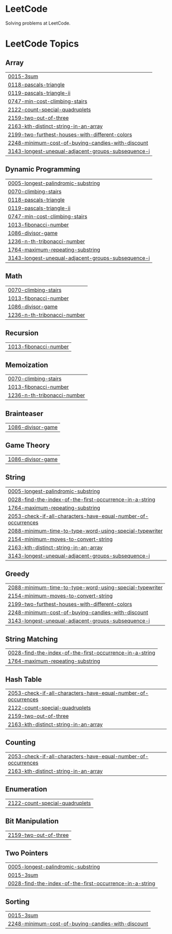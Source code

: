 # LeetCode
Solving problems at LeetCode.

<!---LeetCode Topics Start-->
# LeetCode Topics
## Array
|  |
| ------- |
| [0015-3sum](https://github.com/leegyuho-programer/Algorithm/tree/master/0015-3sum) |
| [0118-pascals-triangle](https://github.com/leegyuho-programer/Algorithm/tree/master/0118-pascals-triangle) |
| [0119-pascals-triangle-ii](https://github.com/leegyuho-programer/Algorithm/tree/master/0119-pascals-triangle-ii) |
| [0747-min-cost-climbing-stairs](https://github.com/leegyuho-programer/Algorithm/tree/master/0747-min-cost-climbing-stairs) |
| [2122-count-special-quadruplets](https://github.com/leegyuho-programer/Algorithm/tree/master/2122-count-special-quadruplets) |
| [2159-two-out-of-three](https://github.com/leegyuho-programer/Algorithm/tree/master/2159-two-out-of-three) |
| [2163-kth-distinct-string-in-an-array](https://github.com/leegyuho-programer/Algorithm/tree/master/2163-kth-distinct-string-in-an-array) |
| [2199-two-furthest-houses-with-different-colors](https://github.com/leegyuho-programer/Algorithm/tree/master/2199-two-furthest-houses-with-different-colors) |
| [2248-minimum-cost-of-buying-candies-with-discount](https://github.com/leegyuho-programer/Algorithm/tree/master/2248-minimum-cost-of-buying-candies-with-discount) |
| [3143-longest-unequal-adjacent-groups-subsequence-i](https://github.com/leegyuho-programer/Algorithm/tree/master/3143-longest-unequal-adjacent-groups-subsequence-i) |
## Dynamic Programming
|  |
| ------- |
| [0005-longest-palindromic-substring](https://github.com/leegyuho-programer/Algorithm/tree/master/0005-longest-palindromic-substring) |
| [0070-climbing-stairs](https://github.com/leegyuho-programer/Algorithm/tree/master/0070-climbing-stairs) |
| [0118-pascals-triangle](https://github.com/leegyuho-programer/Algorithm/tree/master/0118-pascals-triangle) |
| [0119-pascals-triangle-ii](https://github.com/leegyuho-programer/Algorithm/tree/master/0119-pascals-triangle-ii) |
| [0747-min-cost-climbing-stairs](https://github.com/leegyuho-programer/Algorithm/tree/master/0747-min-cost-climbing-stairs) |
| [1013-fibonacci-number](https://github.com/leegyuho-programer/Algorithm/tree/master/1013-fibonacci-number) |
| [1086-divisor-game](https://github.com/leegyuho-programer/Algorithm/tree/master/1086-divisor-game) |
| [1236-n-th-tribonacci-number](https://github.com/leegyuho-programer/Algorithm/tree/master/1236-n-th-tribonacci-number) |
| [1764-maximum-repeating-substring](https://github.com/leegyuho-programer/Algorithm/tree/master/1764-maximum-repeating-substring) |
| [3143-longest-unequal-adjacent-groups-subsequence-i](https://github.com/leegyuho-programer/Algorithm/tree/master/3143-longest-unequal-adjacent-groups-subsequence-i) |
## Math
|  |
| ------- |
| [0070-climbing-stairs](https://github.com/leegyuho-programer/Algorithm/tree/master/0070-climbing-stairs) |
| [1013-fibonacci-number](https://github.com/leegyuho-programer/Algorithm/tree/master/1013-fibonacci-number) |
| [1086-divisor-game](https://github.com/leegyuho-programer/Algorithm/tree/master/1086-divisor-game) |
| [1236-n-th-tribonacci-number](https://github.com/leegyuho-programer/Algorithm/tree/master/1236-n-th-tribonacci-number) |
## Recursion
|  |
| ------- |
| [1013-fibonacci-number](https://github.com/leegyuho-programer/Algorithm/tree/master/1013-fibonacci-number) |
## Memoization
|  |
| ------- |
| [0070-climbing-stairs](https://github.com/leegyuho-programer/Algorithm/tree/master/0070-climbing-stairs) |
| [1013-fibonacci-number](https://github.com/leegyuho-programer/Algorithm/tree/master/1013-fibonacci-number) |
| [1236-n-th-tribonacci-number](https://github.com/leegyuho-programer/Algorithm/tree/master/1236-n-th-tribonacci-number) |
## Brainteaser
|  |
| ------- |
| [1086-divisor-game](https://github.com/leegyuho-programer/Algorithm/tree/master/1086-divisor-game) |
## Game Theory
|  |
| ------- |
| [1086-divisor-game](https://github.com/leegyuho-programer/Algorithm/tree/master/1086-divisor-game) |
## String
|  |
| ------- |
| [0005-longest-palindromic-substring](https://github.com/leegyuho-programer/Algorithm/tree/master/0005-longest-palindromic-substring) |
| [0028-find-the-index-of-the-first-occurrence-in-a-string](https://github.com/leegyuho-programer/Algorithm/tree/master/0028-find-the-index-of-the-first-occurrence-in-a-string) |
| [1764-maximum-repeating-substring](https://github.com/leegyuho-programer/Algorithm/tree/master/1764-maximum-repeating-substring) |
| [2053-check-if-all-characters-have-equal-number-of-occurrences](https://github.com/leegyuho-programer/Algorithm/tree/master/2053-check-if-all-characters-have-equal-number-of-occurrences) |
| [2088-minimum-time-to-type-word-using-special-typewriter](https://github.com/leegyuho-programer/Algorithm/tree/master/2088-minimum-time-to-type-word-using-special-typewriter) |
| [2154-minimum-moves-to-convert-string](https://github.com/leegyuho-programer/Algorithm/tree/master/2154-minimum-moves-to-convert-string) |
| [2163-kth-distinct-string-in-an-array](https://github.com/leegyuho-programer/Algorithm/tree/master/2163-kth-distinct-string-in-an-array) |
| [3143-longest-unequal-adjacent-groups-subsequence-i](https://github.com/leegyuho-programer/Algorithm/tree/master/3143-longest-unequal-adjacent-groups-subsequence-i) |
## Greedy
|  |
| ------- |
| [2088-minimum-time-to-type-word-using-special-typewriter](https://github.com/leegyuho-programer/Algorithm/tree/master/2088-minimum-time-to-type-word-using-special-typewriter) |
| [2154-minimum-moves-to-convert-string](https://github.com/leegyuho-programer/Algorithm/tree/master/2154-minimum-moves-to-convert-string) |
| [2199-two-furthest-houses-with-different-colors](https://github.com/leegyuho-programer/Algorithm/tree/master/2199-two-furthest-houses-with-different-colors) |
| [2248-minimum-cost-of-buying-candies-with-discount](https://github.com/leegyuho-programer/Algorithm/tree/master/2248-minimum-cost-of-buying-candies-with-discount) |
| [3143-longest-unequal-adjacent-groups-subsequence-i](https://github.com/leegyuho-programer/Algorithm/tree/master/3143-longest-unequal-adjacent-groups-subsequence-i) |
## String Matching
|  |
| ------- |
| [0028-find-the-index-of-the-first-occurrence-in-a-string](https://github.com/leegyuho-programer/Algorithm/tree/master/0028-find-the-index-of-the-first-occurrence-in-a-string) |
| [1764-maximum-repeating-substring](https://github.com/leegyuho-programer/Algorithm/tree/master/1764-maximum-repeating-substring) |
## Hash Table
|  |
| ------- |
| [2053-check-if-all-characters-have-equal-number-of-occurrences](https://github.com/leegyuho-programer/Algorithm/tree/master/2053-check-if-all-characters-have-equal-number-of-occurrences) |
| [2122-count-special-quadruplets](https://github.com/leegyuho-programer/Algorithm/tree/master/2122-count-special-quadruplets) |
| [2159-two-out-of-three](https://github.com/leegyuho-programer/Algorithm/tree/master/2159-two-out-of-three) |
| [2163-kth-distinct-string-in-an-array](https://github.com/leegyuho-programer/Algorithm/tree/master/2163-kth-distinct-string-in-an-array) |
## Counting
|  |
| ------- |
| [2053-check-if-all-characters-have-equal-number-of-occurrences](https://github.com/leegyuho-programer/Algorithm/tree/master/2053-check-if-all-characters-have-equal-number-of-occurrences) |
| [2163-kth-distinct-string-in-an-array](https://github.com/leegyuho-programer/Algorithm/tree/master/2163-kth-distinct-string-in-an-array) |
## Enumeration
|  |
| ------- |
| [2122-count-special-quadruplets](https://github.com/leegyuho-programer/Algorithm/tree/master/2122-count-special-quadruplets) |
## Bit Manipulation
|  |
| ------- |
| [2159-two-out-of-three](https://github.com/leegyuho-programer/Algorithm/tree/master/2159-two-out-of-three) |
## Two Pointers
|  |
| ------- |
| [0005-longest-palindromic-substring](https://github.com/leegyuho-programer/Algorithm/tree/master/0005-longest-palindromic-substring) |
| [0015-3sum](https://github.com/leegyuho-programer/Algorithm/tree/master/0015-3sum) |
| [0028-find-the-index-of-the-first-occurrence-in-a-string](https://github.com/leegyuho-programer/Algorithm/tree/master/0028-find-the-index-of-the-first-occurrence-in-a-string) |
## Sorting
|  |
| ------- |
| [0015-3sum](https://github.com/leegyuho-programer/Algorithm/tree/master/0015-3sum) |
| [2248-minimum-cost-of-buying-candies-with-discount](https://github.com/leegyuho-programer/Algorithm/tree/master/2248-minimum-cost-of-buying-candies-with-discount) |
<!---LeetCode Topics End-->